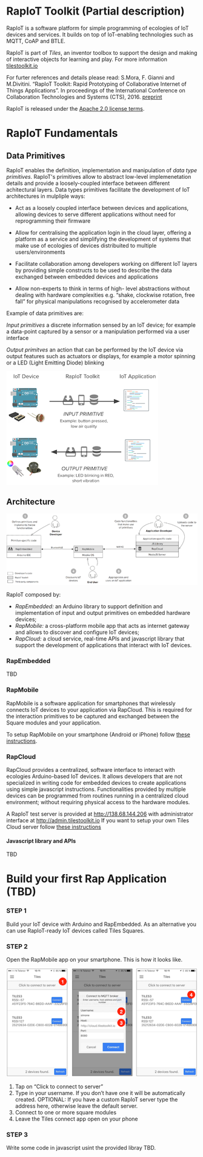 # RapIoT Toolkit (Partial description)

RapIoT is a software platform for simple programming of ecologies of IoT devices and services. It builds on top of IoT-enabling technologies such as MQTT, CoAP and BTLE.

RapIoT is part of *Tiles*, an inventor toolbox to support the design and making of interactive objects for learning and play. For more information [tilestoolkit.io](http://tilestoolkit.io)

For furter references and details please read:
S.Mora, F. Gianni and M.Divitini. “RapIoT Toolkit: Rapid Prototyping of Collaborative Internet of Things Applications”. In proceedings of the International Conference on Collaboration Technologies and Systems (CTS), 2016. [preprint](https://dl.dropboxusercontent.com/u/4495822/Papers/Papers/2016_RapIoT.pdf)

RapIoT is released under the [Apache 2.0 license terms](https://tldrlegal.com/license/apache-license-2.0-(apache-2.0)).

# RapIoT Fundamentals

## Data Primitives

RapIoT enables the definition, implementation and manipulation of *data type primitives*. RapIoT's primitives allow to abstract low-level implemenetation details and provide a loosely-coupled interface between different achitectural layers. Data types primitives facilitate the development of IoT architectures in mulpliple ways:

- Act as a loosely coupled interface between devices and applications, allowing devices to serve different applications without need for reprogramming their firmware

- Allow for centralising the application login in the cloud layer, offering a platform as a service and simplifying the development of systems that make use of ecologies of devices distribuited to multiple users/environments

- Facilitate collaboration among developers working on different IoT layers by providing simple constructs to be used to describe the data exchanged between embedded devices and applications

- Allow non-experts to think in terms of high- level abstractions without dealing with hardware complexities e.g. “shake, clockwise rotation, free fall” for physical manipulations recognised by accelerometer data

Example of data primitives are:

*Input primitives* a discrete information sensed by an IoT device; for example a data-point captured by a sensor or a manipulation performed via a user interface

*Output primitves* an action that can be performed by the IoT device via output features such as actuators or displays, for example a motor spinning or a LED (Light Emitting Diode) blinking

![Interaction Primitive](imgs/primitives2.png)

## Architecture 

![RapIoT Framework](imgs/framework.png)

RapIoT composed by:
* *RapEmbedded:* an Arduino library to support definition and implementation of input and output primitives on embedded hardware devices;
* *RapMobile:* a cross-platform mobile app that acts as internet gateway and allows to discover and configure IoT devices;
* *RapCloud:* a cloud service, real-time APIs and javascript library that support the development of applications that interact with IoT devices.

### RapEmbedded

TBD

### RapMobile

RapMobile is a software application for smartphones that wirelessly connects IoT devices to your application via RapCloud. This is required for the interaction primitives to be captured and exchanged between the Square modules and your application. 

To setup RapMobile on your smartphone (Android or iPhone) follow [these instructions](./MOBILE). 

### RapCloud

RapCloud provides a centralized, software interface to interact with ecologies Arduino-based IoT devices. It allows developers that are not specialized in writing code for embedded devices to create applications using simple javascript instructions. Functionalities provided by multiple devices can be programmed from routines running in a centralized cloud environment; without requiring physical access to the hardware modules. 

A RapIoT test server is provided at http://138.68.144.206 with administrator interface at http://admin.tilestoolkit.io
If you want to setup your own Tiles Cloud server follow [these instructions](./CLOUD)

#### Javascript library and APIs

TBD

# Build your first Rap Application (TBD)

### STEP 1

Build your IoT device with Arduino and RapEmbedded. As an alternative you can use RapIoT-ready IoT devices called Tiles Squares.

### STEP 2 

Open the RapMobile app on your smartphone. This is how it looks like.

![Tiles Connect App](imgs/tiles_connect.png)

1. Tap on “Click to connect to server” 
2. Type in your  username. If you don’t have one it will be automatically created. OPTIONAL: If you have a custom RapIoT server type the address here, otherwise leave the default server.
3. Connect to one or more square modules
4. Leave the Tiles connect app open on your phone

### STEP 3

Write some code in javascript usint the provided libray TBD.
